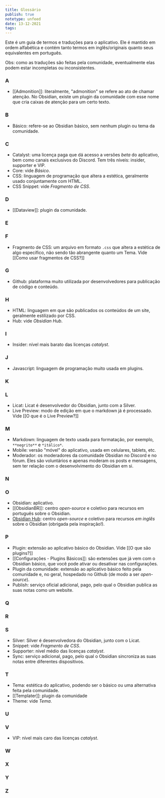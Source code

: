 ```yaml
---
title: Glossário
publish: true
notetype: unfeed
date: 13-12-2021
tags: 
---
```


Este é um guia de termos e traduções para o aplicativo. Ele é mantido em ordem alfabética e contém tanto termos em inglês/originais quanto seus equivalentes em português.

Obs: como as traduções são feitas pela comunidade, eventualmente elas podem estar incompletas ou inconsistentes.


### A

- [[Admonition]]: literalmente, "admonition" se refere ao ato de chamar atenção. No Obsidian, existe um plugin da comunidade com esse nome que cria caixas de atenção para um certo texto.

### B

- Básico: refere-se ao Obsidian básico, sem nenhum plugin ou tema da comunidade. 

### C

- Catalyst: uma licença paga que dá acesso a versões *beta* do aplicativo, bem como canais exclusivos do Discord. Tem três níveis: insider, supporter e VIP.
- Core: vide *Básico*.
- CSS: linguagem de programação que altera a estética, geralmente usado conjuntamente com HTML.
- CSS Snippet: vide *Fragmento de CSS*.

### D

- [[Dataview]]: plugin da comunidade.

### E



### F

- Fragmento de CSS: um arquivo em formato `.css` que altera a estética de algo específico, não sendo tão abrangente quanto um Tema. Vide [[Como usar fragmentos de CSS?]]

### G

- Github: plataforma muito utilizada por desenvolvedores para publicação de código e conteúdo.

### H

- HTML: linguagem em que são publicados os conteúdos de um site, geralmente estilizado por CSS.
- Hub: vide *Obsidian Hub*.

### I

- Insider: nível mais barato das licenças *catalyst*.

### J

- Javascript: linguagem de programação muito usada em plugins.

### K



### L

- Licat: Licat é desenvolvedor do Obsidian, junto com a Silver.
-  Live Preview: modo de edição em que o markdown já é processado. Vide [[O que é o Live Preview?]]

### M

- Markdown: linguagem de texto usada para formatação, por exemplo, `**negrito**` e `*itálico*`.
- Mobile: versão "móvel" do aplicativo, usada em celulares, tablets, etc.
- Moderador: os moderadores da comunidade Obsidian no Discord e no fórum. Eles são voluntários e apenas moderam os posts e mensagens, sem ter relação com o desenvolvimento do Obsidian em si.

### N



### O

- Obsidian: aplicativo.
- [[ObsidianBR]]: centro *open-source* e coletivo para recursos em português sobre o Obsidian.
- [Obsidian Hub](https://publish.obsidian.md/hub/00+-+Start+here): centro *open-source* e coletivo para recursos *em inglês* sobre o Obsidian (obrigada pela inspiração!).

### P

- Plugin: extensão ao aplicativo básico do Obsidian. Vide [[O que são plugins?]]
- [[Configurações - Plugins Básicos]]: são extensões que já vem com o Obsidian básico, que você pode ativar ou desativar nas configurações.
- Plugin da comunidade: extensão ao aplicativo básico feito pela comunidade e, no geral, hospedado no Github (de modo a ser *open-source*). 
- Publish: serviço oficial adicional, pago, pelo qual o Obsidian publica as suas notas como um website.

### Q



### R



### S

- Silver: Silver é desenvolvedora do Obsidian, junto com o Licat.
- Snippet: vide *Fragmento de CSS*.
- Supporter: nível médio das licenças *catalyst*.
- Sync: serviço adicional, pago, pelo qual o Obsidian sincroniza as suas notas entre diferentes dispositivos.

### T

- Tema: estética do aplicativo, podendo ser o básico ou uma alternativa feita pela comunidade.
- [[Templater]]: plugin da comunidade
- Theme: vide *Tema*.

### U



### V

- VIP: nível mais caro das licenças *catalyst*.

### W



### X



### Y



### Z
